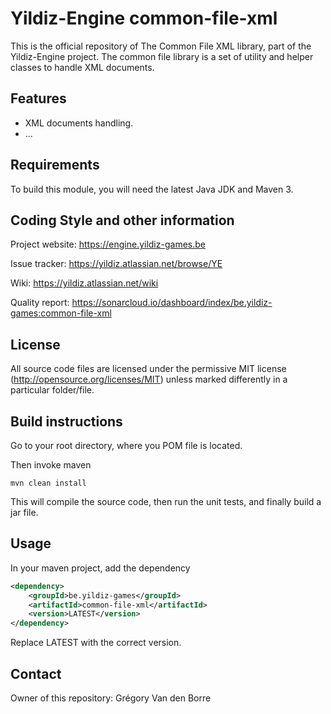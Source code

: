 # Yildiz-Engine common-file-xml

This is the official repository of The Common File XML library, part of the Yildiz-Engine project.
The common file library is a set of utility and helper classes to handle XML documents.

## Features

* XML documents handling.
* ...

## Requirements

To build this module, you will need the latest Java JDK and Maven 3.

## Coding Style and other information

Project website:
https://engine.yildiz-games.be

Issue tracker:
https://yildiz.atlassian.net/browse/YE

Wiki:
https://yildiz.atlassian.net/wiki

Quality report:
https://sonarcloud.io/dashboard/index/be.yildiz-games:common-file-xml

## License

All source code files are licensed under the permissive MIT license
(http://opensource.org/licenses/MIT) unless marked differently in a particular folder/file.

## Build instructions

Go to your root directory, where you POM file is located.

Then invoke maven

	mvn clean install

This will compile the source code, then run the unit tests, and finally build a jar file.

## Usage

In your maven project, add the dependency

```xml
<dependency>
    <groupId>be.yildiz-games</groupId>
    <artifactId>common-file-xml</artifactId>
    <version>LATEST</version>
</dependency>
```
Replace LATEST with the correct version.

## Contact
Owner of this repository: Grégory Van den Borre
